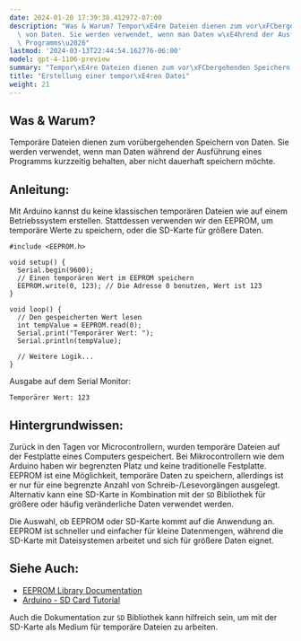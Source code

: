 ```yaml
---
date: 2024-01-20 17:39:38.412972-07:00
description: "Was & Warum? Tempor\xE4re Dateien dienen zum vor\xFCbergehenden Speichern\
  \ von Daten. Sie werden verwendet, wenn man Daten w\xE4hrend der Ausf\xFChrung eines\
  \ Programms\u2026"
lastmod: '2024-03-13T22:44:54.162776-06:00'
model: gpt-4-1106-preview
summary: "Tempor\xE4re Dateien dienen zum vor\xFCbergehenden Speichern von Daten."
title: "Erstellung einer tempor\xE4ren Datei"
weight: 21
---
```


## Was & Warum?
Temporäre Dateien dienen zum vorübergehenden Speichern von Daten. Sie werden verwendet, wenn man Daten während der Ausführung eines Programms kurzzeitig behalten, aber nicht dauerhaft speichern möchte.

## Anleitung:
Mit Arduino kannst du keine klassischen temporären Dateien wie auf einem Betriebssystem erstellen. Stattdessen verwenden wir den EEPROM, um temporäre Werte zu speichern, oder die SD-Karte für größere Daten.

```Arduino
#include <EEPROM.h>

void setup() {
  Serial.begin(9600);
  // Einen temporären Wert im EEPROM speichern
  EEPROM.write(0, 123); // Die Adresse 0 benutzen, Wert ist 123
}

void loop() {
  // Den gespeicherten Wert lesen
  int tempValue = EEPROM.read(0);
  Serial.print("Temporärer Wert: ");
  Serial.println(tempValue);
  
  // Weitere Logik...
}
```
Ausgabe auf dem Serial Monitor: 
```
Temporärer Wert: 123
```

## Hintergrundwissen:
Zurück in den Tagen vor Microcontrollern, wurden temporäre Dateien auf der Festplatte eines Computers gespeichert. Bei Mikrocontrollern wie dem Arduino haben wir begrenzten Platz und keine traditionelle Festplatte. EEPROM ist eine Möglichkeit, temporäre Daten zu speichern, allerdings ist er nur für eine begrenzte Anzahl von Schreib-/Lesevorgängen ausgelegt. Alternativ kann eine SD-Karte in Kombination mit der `SD` Bibliothek für größere oder häufig veränderliche Daten verwendet werden.

Die Auswahl, ob EEPROM oder SD-Karte kommt auf die Anwendung an. EEPROM ist schneller und einfacher für kleine Datenmengen, während die SD-Karte mit Dateisystemen arbeitet und sich für größere Daten eignet.

## Siehe Auch:
- [EEPROM Library Documentation](https://www.arduino.cc/en/Reference/EEPROM)
- [Arduino - SD Card Tutorial](https://www.arduino.cc/en/Tutorial/LibraryExamples/ReadWrite)

Auch die Dokumentation zur `SD` Bibliothek kann hilfreich sein, um mit der SD-Karte als Medium für temporäre Dateien zu arbeiten.
